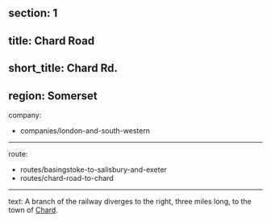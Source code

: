 ﻿section: 1
----
title: Chard Road
----
short_title: Chard Rd.
----
region: Somerset
----
company:
- companies/london-and-south-western
----
route:
- routes/basingstoke-to-salisbury-and-exeter
- routes/chard-road-to-chard
----
text: A branch of the railway diverges to the right, three miles long, to the town of [Chard](/stations/chard).
